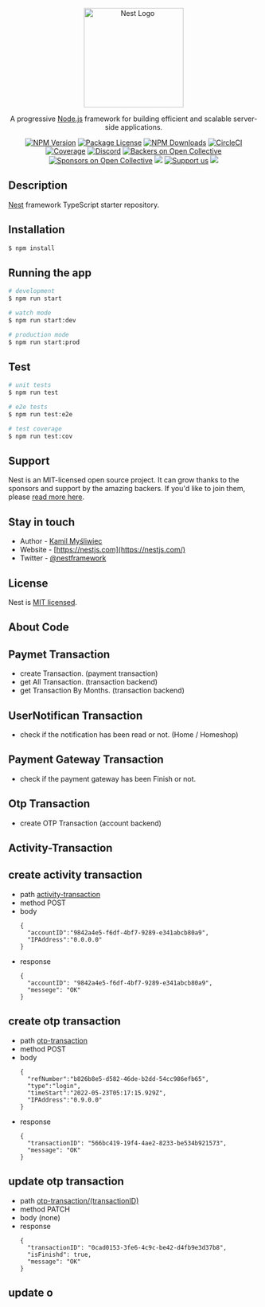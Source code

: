 <p align="center">
  <a href="http://nestjs.com/" target="blank"><img src="https://nestjs.com/img/logo-small.svg" width="200" alt="Nest Logo" /></a>
</p>

[circleci-image]: https://img.shields.io/circleci/build/github/nestjs/nest/master?token=abc123def456
[circleci-url]: https://circleci.com/gh/nestjs/nest

  <p align="center">A progressive <a href="http://nodejs.org" target="_blank">Node.js</a> framework for building efficient and scalable server-side applications.</p>
    <p align="center">
<a href="https://www.npmjs.com/~nestjscore" target="_blank"><img src="https://img.shields.io/npm/v/@nestjs/core.svg" alt="NPM Version" /></a>
<a href="https://www.npmjs.com/~nestjscore" target="_blank"><img src="https://img.shields.io/npm/l/@nestjs/core.svg" alt="Package License" /></a>
<a href="https://www.npmjs.com/~nestjscore" target="_blank"><img src="https://img.shields.io/npm/dm/@nestjs/common.svg" alt="NPM Downloads" /></a>
<a href="https://circleci.com/gh/nestjs/nest" target="_blank"><img src="https://img.shields.io/circleci/build/github/nestjs/nest/master" alt="CircleCI" /></a>
<a href="https://coveralls.io/github/nestjs/nest?branch=master" target="_blank"><img src="https://coveralls.io/repos/github/nestjs/nest/badge.svg?branch=master#9" alt="Coverage" /></a>
<a href="https://discord.gg/G7Qnnhy" target="_blank"><img src="https://img.shields.io/badge/discord-online-brightgreen.svg" alt="Discord"/></a>
<a href="https://opencollective.com/nest#backer" target="_blank"><img src="https://opencollective.com/nest/backers/badge.svg" alt="Backers on Open Collective" /></a>
<a href="https://opencollective.com/nest#sponsor" target="_blank"><img src="https://opencollective.com/nest/sponsors/badge.svg" alt="Sponsors on Open Collective" /></a>
  <a href="https://paypal.me/kamilmysliwiec" target="_blank"><img src="https://img.shields.io/badge/Donate-PayPal-ff3f59.svg"/></a>
    <a href="https://opencollective.com/nest#sponsor"  target="_blank"><img src="https://img.shields.io/badge/Support%20us-Open%20Collective-41B883.svg" alt="Support us"></a>
  <a href="https://twitter.com/nestframework" target="_blank"><img src="https://img.shields.io/twitter/follow/nestframework.svg?style=social&label=Follow"></a>
</p>
  <!--[![Backers on Open Collective](https://opencollective.com/nest/backers/badge.svg)](https://opencollective.com/nest#backer)
  [![Sponsors on Open Collective](https://opencollective.com/nest/sponsors/badge.svg)](https://opencollective.com/nest#sponsor)-->

## Description

[Nest](https://github.com/nestjs/nest) framework TypeScript starter repository.

## Installation

```bash
$ npm install
```

## Running the app

```bash
# development
$ npm run start

# watch mode
$ npm run start:dev

# production mode
$ npm run start:prod
```

## Test

```bash
# unit tests
$ npm run test

# e2e tests
$ npm run test:e2e

# test coverage
$ npm run test:cov
```

## Support

Nest is an MIT-licensed open source project. It can grow thanks to the sponsors and support by the amazing backers. If you'd like to join them, please [read more here](https://docs.nestjs.com/support).

## Stay in touch

- Author - [Kamil Myśliwiec](https://kamilmysliwiec.com)
- Website - [https://nestjs.com](https://nestjs.com/)
- Twitter - [@nestframework](https://twitter.com/nestframework)

## License

Nest is [MIT licensed](LICENSE).



## About Code

## Paymet Transaction 
- create Transaction. (payment transaction)
- get All Transaction. (transaction backend)
- get Transaction By Months. (transaction backend)

## UserNotifican Transaction
- check if the notification has been read or not. (Home / Homeshop)

## Payment Gateway Transaction
- check if the payment gateway has been Finish or not. 

## Otp Transaction
- create OTP Transaction (account backend)

## Activity-Transaction
## create activity transaction
- path [activity-transaction](http://localhost:3001/activity-transaction)
- method POST
- body
  ```
  {
    "accountID":"9842a4e5-f6df-4bf7-9289-e341abcb80a9",
    "IPAddress":"0.0.0.0"
  }
  ```
- response
  ```
  {
    "accountID": "9842a4e5-f6df-4bf7-9289-e341abcb80a9",
    "messege": "OK"
  }
  ```

## create otp transaction
- path [otp-transaction](http://localhost:3001/otp-transaction)
- method POST
- body
  ```
  {
    "refNumber":"b826b8e5-d582-46de-b2dd-54cc986efb65",
    "type":"login",
    "timeStart":"2022-05-23T05:17:15.929Z",
    "IPAddress":"0.9.0.0"
  }
  ```
- response
  ```
  {
    "transactionID": "566bc419-19f4-4ae2-8233-be534b921573",
    "message": "OK"
  }
  ```
## update otp transaction
- path [otp-transaction/(transactionID)](http://localhost:3001/otp-transaction//b826b8e5-d582-46de-b2dd-54cc986efb65)
- method PATCH
- body (none)
- response
  ```
  {
    "transactionID": "0cad0153-3fe6-4c9c-be42-d4fb9e3d37b8",
    "isFinishd": true,
    "message": "OK"
  }
  ```
## update o
